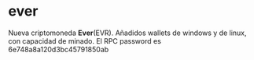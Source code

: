 # ever   
Nueva criptomoneda **Ever**(EVR). Añadidos wallets de windows y de linux, con capacidad de minado. El RPC password es 6e748a8a120d3bc45791850ab   